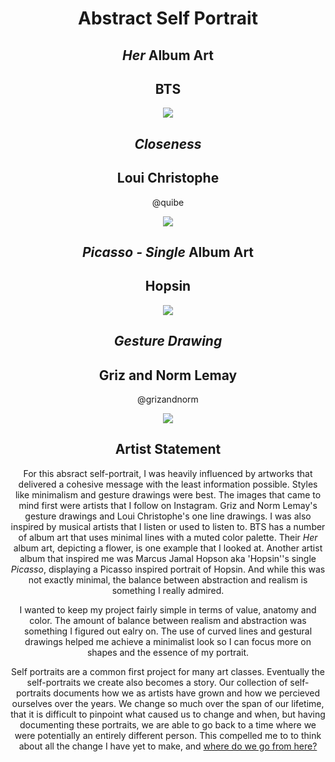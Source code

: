 <div align=center>

# Abstract Self Portrait


## *Her* Album Art
## BTS

![](https://github.com/jvu11/Vu_Jonathan_ART2210/raw/master/Image/Her_BTS.jpg)

## *Closeness*
## Loui Christophe
@quibe

![](https://github.com/jvu11/Vu_Jonathan_ART2210/raw/master/Image/Close_Quibe.jpg)

## *Picasso - Single* Album Art
## Hopsin

![](https://github.com/jvu11/Vu_Jonathan_ART2210/raw/master/Image/Picasso_Hopsin.jpg)

## *Gesture Drawing* 
## Griz and Norm Lemay
@grizandnorm

![](https://github.com/jvu11/Vu_Jonathan_ART2210/blob/master/Image/GrizNormGesture.jpg)

## Artist Statement
For this absract self-portrait, I was heavily influenced by artworks that delivered a cohesive message with the least information possible. Styles like minimalism and gesture drawings were best. The images that came to mind first were artists that I follow on Instagram. Griz and Norm Lemay's gesture drawings and Loui Christophe's one line drawings. I was also inspired by musical artists that I listen or used to listen to. BTS has a number of album art that uses minimal lines with a muted color palette. Their *Her* album art, depicting a flower, is one example that I looked at. Another artist album that inspired me was Marcus Jamal Hopson aka 'Hopsin''s single *Picasso*, displaying a Picasso inspired portrait of Hopsin. And while this was not exactly minimal, the balance between abstraction and realism is something I really admired.

I wanted to keep my project fairly simple in terms of value, anatomy and color. The amount of balance between realism and abstraction was something I figured out ealry on. The use of curved lines and gestural drawings helped me achieve a minimalist look so I can focus more on shapes and the essence of my portrait. 

Self portraits are a common first project for many art classes. Eventually the self-portraits we create also becomes a story. Our collection of self-portraits documents how we as artists have grown and how we percieved ourselves over the years. We change so much over the span of our lifetime, that it is difficult to pinpoint what caused us to change and when, but having documenting these portraits, we are able to go back to a time where we were potentially an entirely different person. This compelled me to to think about all the change I have yet to make, and [where do we go from here?](https://jvu11.github.io/Vu_Jonathan_ART2210/Projects/Portrait/Portriat.html)




